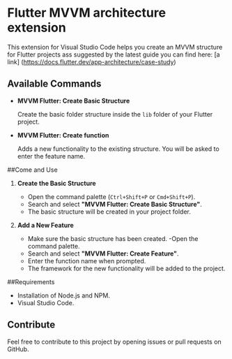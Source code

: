 # Flutter MVVM architecture extension

This extension for Visual Studio Code helps you create an MVVM structure for Flutter projects ass suggested by the latest guide you can find here:
[a link] (https://docs.flutter.dev/app-architecture/case-study)

## Available Commands

- **MVVM Flutter: Create Basic Structure**

  Create the basic folder structure inside the `lib` folder of your Flutter project.

- **MVVM Flutter: Create function**

  Adds a new functionality to the existing structure. You will be asked to enter the feature name.

##Come and Use

1. **Create the Basic Structure**

   - Open the command palette (`Ctrl+Shift+P` or `Cmd+Shift+P`).
   - Search and select **"MVVM Flutter: Create Basic Structure"**.
   - The basic structure will be created in your project folder.

2. **Add a New Feature**

   - Make sure the basic structure has been created.
   -Open the command palette.
   - Search and select **"MVVM Flutter: Create Feature"**.
   - Enter the function name when prompted.
   - The framework for the new functionality will be added to the project.

##Requirements

- Installation of Node.js and NPM.
- Visual Studio Code.

## Contribute

Feel free to contribute to this project by opening issues or pull requests on GitHub.

